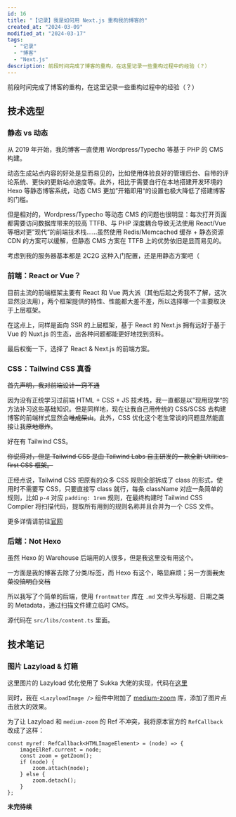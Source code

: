 ```yaml
---
id: 16
title: "【记录】我是如何用 Next.js 重构我的博客的"
created_at: "2024-03-09"
modified_at: "2024-03-17"
tags:
  - "记录"
  - "博客"
  - "Next.js"
description: 前段时间完成了博客的重构，在这里记录一些重构过程中的经验（？）
---
```


前段时间完成了博客的重构，在这里记录一些重构过程中的经验（？）

## 技术选型

### 静态 vs 动态

从 2019 年开始，我的博客一直使用 Wordpress/Typecho 等基于 PHP 的 CMS 构建。

动态生成站点内容的好处是显而易见的，比如使用体验良好的管理后台、自带的评论系统、更快的更新站点速度等。此外，相比于需要自行在本地搭建开发环境的 Hexo 等静态博客系统，动态 CMS 更加”开箱即用“的设置也极大降低了搭建博客的门槛。

但是相对的，Wordpress/Typecho 等动态 CMS 的问题也很明显：每次打开页面都需要访问数据库带来的较高 TTFB、与 PHP 深度耦合导致无法使用 React/Vue 等相对更”现代“的前端技术栈……虽然使用 Redis/Memcached 缓存 + 静态资源 CDN 的方案可以缓解，但静态 CMS 方案在 TTFB 上的优势依旧是显而易见的。

考虑到我的服务器基本都是 2C2G 这种入门配置，还是用静态方案吧（

### 前端：React or Vue？

目前主流的前端框架主要有 React 和 Vue 两大派（其他后起之秀我不了解，这次显然没法用），两个框架提供的特性、性能都大差不差，所以选择哪一个主要取决于上层框架。

在这点上，同样是面向 SSR 的上层框架，基于 React 的 Next.js 拥有远好于基于 Vue 的 Nuxt.js 的生态，出各种问题都能更好地找到资料。

最后权衡一下，选择了 React & Next.js 的前端方案。

### CSS：Tailwind CSS 真香

~~首先声明，我对前端设计一窍不通~~

因为没有正统学习过前端 HTML + CSS + JS 技术栈，我一直都是以”现用现学“的方法补习这些基础知识。但是同样地，现在让我自己用传统的 CSS/SCSS 去构建博客的前端样式显然会~~堆成屎山~~。此外，CSS 优化这个老生常谈的问题显然能直接让我~~原地爆炸~~。

好在有 Tailwind CSS。

~~你说得对，但是 Tailwind CSS 是由 Tailwind Labs 自主研发的一款全新 Utilities-first CSS 框架。~~

正经点说，Tailwind CSS 把原有的众多 CSS 规则全部拆成了 class 的形式，使用时不需要写 CSS，只要直接写 class 就行，每条 className 对应一条简单的规则，比如 `p-4` 对应 `padding: 1rem` 规则，在最终构建时 Tailwind CSS Compiler 将扫描代码，提取所有用到的规则名称并且合并为一个 CSS 文件。

更多详情请前往[官网](https://tailwindcss.com)

### 后端：Not Hexo

虽然 Hexo 的 Warehouse 后端用的人很多，但是我这里没有用这个。

一方面是我的博客去除了分类/标签，而 Hexo 有这个，略显麻烦；另一方面~~我太菜没搞明白文档~~

所以我写了个简单的后端，使用 `frontmatter` 库在 `.md` 文件头写标题、日期之类的 Metadata，通过扫描文件建立临时 CMS。

源代码在 `src/libs/content.ts` 里面。

## 技术笔记

### 图片 Lazyload & 灯箱

这里图片的 Lazyload 优化使用了 Sukka 大佬的实现，代码在[这里](https://blog.skk.moe/post/use-nextjs-and-hexo-to-rebuild-my-blog/#Tu-Pian-lazyload-You-Hua)

同时，我在 `<LazyloadImage />` 组件中附加了 [medium-zoom](https://github.com/francoischalifour/medium-zoom) 库，添加了图片点击放大的效果。

为了让 Lazyload 和 `medium-zoom` 的 Ref 不冲突，我将原本官方的 `RefCallback` 改成了这样：

```tsx
const myref: RefCallback<HTMLImageElement> = (node) => {
	imageElRef.current = node;
	const zoom = getZoom();
	if (node) {
		zoom.attach(node);
	} else {
		zoom.detach();
	}
};
```

**未完待续**
